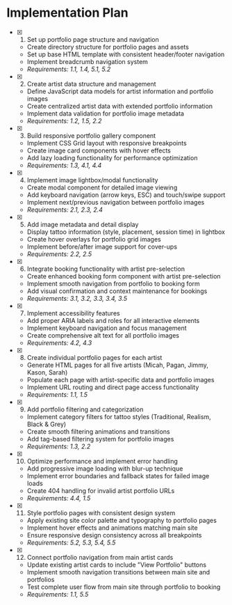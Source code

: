 # Implementation Plan

- [x] 1. Set up portfolio page structure and navigation
  - Create directory structure for portfolio pages and assets
  - Set up base HTML template with consistent header/footer navigation
  - Implement breadcrumb navigation system
  - _Requirements: 1.1, 1.4, 5.1, 5.2_

- [x] 2. Create artist data structure and management
  - Define JavaScript data models for artist information and portfolio images
  - Create centralized artist data with extended portfolio information
  - Implement data validation for portfolio image metadata
  - _Requirements: 1.2, 1.5, 2.2_

- [x] 3. Build responsive portfolio gallery component
  - Implement CSS Grid layout with responsive breakpoints
  - Create image card components with hover effects
  - Add lazy loading functionality for performance optimization
  - _Requirements: 1.3, 4.1, 4.4_

- [x] 4. Implement image lightbox/modal functionality
  - Create modal component for detailed image viewing
  - Add keyboard navigation (arrow keys, ESC) and touch/swipe support
  - Implement next/previous navigation between portfolio images
  - _Requirements: 2.1, 2.3, 2.4_

- [x] 5. Add image metadata and detail display
  - Display tattoo information (style, placement, session time) in lightbox
  - Create hover overlays for portfolio grid images
  - Implement before/after image support for cover-ups
  - _Requirements: 2.2, 2.5_

- [x] 6. Integrate booking functionality with artist pre-selection
  - Create enhanced booking form component with artist pre-selection
  - Implement smooth navigation from portfolio to booking form
  - Add visual confirmation and context maintenance for bookings
  - _Requirements: 3.1, 3.2, 3.3, 3.4, 3.5_

- [x] 7. Implement accessibility features
  - Add proper ARIA labels and roles for all interactive elements
  - Implement keyboard navigation and focus management
  - Create comprehensive alt text for all portfolio images
  - _Requirements: 4.2, 4.3_

- [x] 8. Create individual portfolio pages for each artist
  - Generate HTML pages for all five artists (Micah, Pagan, Jimmy, Kason, Sarah)
  - Populate each page with artist-specific data and portfolio images
  - Implement URL routing and direct page access functionality
  - _Requirements: 1.1, 1.5_

- [x] 9. Add portfolio filtering and categorization
  - Implement category filters for tattoo styles (Traditional, Realism, Black & Grey)
  - Create smooth filtering animations and transitions
  - Add tag-based filtering system for portfolio images
  - _Requirements: 1.3, 2.2_

- [x] 10. Optimize performance and implement error handling
  - Add progressive image loading with blur-up technique
  - Implement error boundaries and fallback states for failed image loads
  - Create 404 handling for invalid artist portfolio URLs
  - _Requirements: 4.4, 1.5_

- [x] 11. Style portfolio pages with consistent design system
  - Apply existing site color palette and typography to portfolio pages
  - Implement hover effects and animations matching main site
  - Ensure responsive design consistency across all breakpoints
  - _Requirements: 5.2, 5.3, 5.4, 5.5_

- [x] 12. Connect portfolio navigation from main artist cards
  - Update existing artist cards to include "View Portfolio" buttons
  - Implement smooth navigation transitions between main site and portfolios
  - Test complete user flow from main site through portfolio to booking
  - _Requirements: 1.1, 5.5_